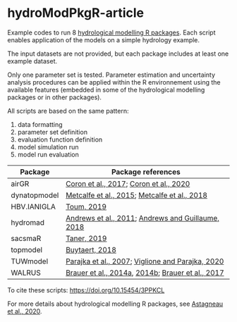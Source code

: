 # hydroModPkgR-article

Example codes to run 8 [hydrological modelling R packages](https://CRAN.R-project.org/view=Hydrology).
Each script enables application of the models on a simple hydrology example.

The input datasets are not provided, but each package includes at least one example dataset.

Only one parameter set is tested. Parameter estimation and uncertainty analysis procedures can be applied within the R environnement using the available features (embedded in some of the hydrological modelling packages or in other packages).

All scripts are based on the same pattern:

1. data formatting
2. parameter set definition
3. evaluation function definition
4. model simulation run
5. model run evaluation


Package      | Package references |
|---         |---         |
airGR        | [Coron et al., 2017](https://doi.org/10.1016/j.envsoft.2017.05.002); [Coron et al., 2020](https://doi.org/10.15454/EX11NA) |
dynatopmodel | [Metcalfe et al., 2015](https://doi.org/10.1016/j.envsoft.2015.06.010); [Metcalfe et al., 2018](https://cran.r-project.org/package=dynatopmodel)|
HBV.IANIGLA  | [Toum, 2019](https://CRAN.R-project.org/package=HBV.IANIGLA)
hydromad     | [Andrews et al., 2011](https://doi.org/10.1016/j.envsoft.2011.04.006); [Andrews and Guillaume, 2018](http://hydromad.catchment.org/)|
sacsmaR      | [Taner, 2019](https://github.com/tanerumit/sacsmaR)|
topmodel     | [Buytaert, 2018](https://CRAN.R-project.org/package=topmodel)|
TUWmodel     | [Parajka et al., 2007](https://doi.org/10.1002/hyp.6253); [Viglione and Parajka, 2020](https://CRAN.R-project.org/package=TUWmodel) |
WALRUS       | [Brauer et al., 2014a](https://doi.org/10.5194/gmd-7-2313-2014), [2014b](https://doi.org/10.5194/hess-18-4007-2014); [Brauer et al., 2017](https://github.com/ClaudiaBrauer/WALRUS) |

To cite these scripts: https://doi.org/10.15454/3PPKCL 

For more details about hydrological modelling R packages, see [Astagneau et al., 2020](https://hess.copernicus.org/preprints/hess-2020-498/).

